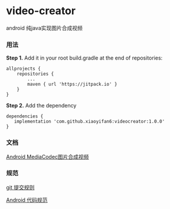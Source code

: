 # video-creator

android 纯java实现图片合成视频

### 用法

**Step 1.** Add it in your root build.gradle at the end of repositories:

```
allprojects {
    repositories {
        ...
        maven { url 'https://jitpack.io' }
    }
}
```


**Step 2.** Add the dependency

```
dependencies {
   implementation 'com.github.xiaoyifan6:videocreator:1.0.0'
}
```



### 文档

[Android MediaCodec图片合成视频](https://www.jianshu.com/p/54a702be01e1)

### 规范

[git 提交规则](https://open.leancloud.cn/git-commit-message/)

[Android 代码规范](https://github.com/Blankj/AndroidStandardDevelop)


